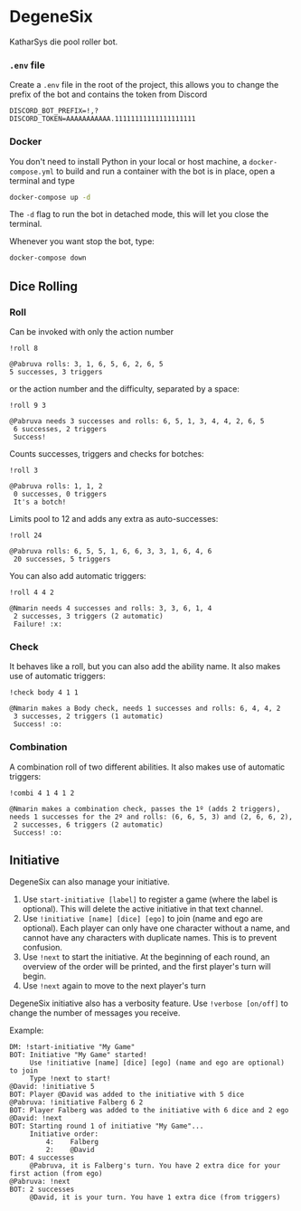 # DegeneSix
KatharSys die pool roller bot.

### `.env` file
Create a `.env` file in the root of the project, this allows you to change the prefix of the bot and contains the token from Discord
````.env
DISCORD_BOT_PREFIX=!,?
DISCORD_TOKEN=AAAAAAAAAAA.11111111111111111111
````

### Docker
You don't need to install Python in your local or host machine, a `docker-compose.yml` to build and run a container with the bot is in place, open a terminal and type
```bash
docker-compose up -d
```
The `-d` flag to run the bot in detached mode, this will let you close the terminal.

Whenever you want stop the bot, type:
```bash
docker-compose down
```

## Dice Rolling

### Roll
Can be invoked with only the action number
```
!roll 8

@Pabruva rolls: 3, 1, 6, 5, 6, 2, 6, 5 
5 successes, 3 triggers
```
or the action number and the difficulty, separated by a space:
```
!roll 9 3

@Pabruva needs 3 successes and rolls: 6, 5, 1, 3, 4, 4, 2, 6, 5 
 6 successes, 2 triggers 
 Success!
```
Counts successes, triggers and checks for botches:
```
!roll 3

@Pabruva rolls: 1, 1, 2 
 0 successes, 0 triggers 
 It's a botch!
```
Limits pool to 12 and adds any extra as auto-successes:
```
!roll 24

@Pabruva rolls: 6, 5, 5, 1, 6, 6, 3, 3, 1, 6, 4, 6 
 20 successes, 5 triggers
```
You can also add automatic triggers:
```
!roll 4 4 2

@Nmarin needs 4 successes and rolls: 3, 3, 6, 1, 4
 2 successes, 3 triggers (2 automatic)
 Failure! :x:
```

### Check
It behaves like a roll, but you can also add the ability name. It also makes use of automatic triggers:
```
!check body 4 1 1

@Nmarin makes a Body check, needs 1 successes and rolls: 6, 4, 4, 2 
 3 successes, 2 triggers (1 automatic) 
 Success! :o:
```

### Combination
A combination roll of two different abilities. It also makes use of automatic triggers:
```
!combi 4 1 4 1 2

@Nmarin makes a combination check, passes the 1º (adds 2 triggers), needs 1 successes for the 2º and rolls: (6, 6, 5, 3) and (2, 6, 6, 2), 
 2 successes, 6 triggers (2 automatic) 
 Success! :o:

```

## Initiative
DegeneSix can also manage your initiative.
1. Use `start-initiative [label]` to register a game (where the label is optional). This will delete the active initiative in that text channel.
2. Use `!initiative [name] [dice] [ego]` to join (name and ego are optional). Each player can only have one character without a name, and cannot have any characters with duplicate names. This is to prevent confusion.
3. Use `!next` to start the initiative. At the beginning of each round, an overview of the order will be printed, and the first player's turn will begin. 
4. Use `!next` again to move to the next player's turn

DegeneSix initiative also has a verbosity feature. Use `!verbose [on/off]` to change the number of messages you receive.

Example:
```
DM: !start-initiative "My Game"
BOT: Initiative "My Game" started!
     Use !initiative [name] [dice] [ego] (name and ego are optional) to join
     Type !next to start!
@David: !initiative 5
BOT: Player @David was added to the initiative with 5 dice
@Pabruva: !initiative Falberg 6 2
BOT: Player Falberg was added to the initiative with 6 dice and 2 ego
@David: !next
BOT: Starting round 1 of initiative "My Game"...
     Initiative order:
         4:    Falberg
         2:    @David
BOT: 4 successes
     @Pabruva, it is Falberg's turn. You have 2 extra dice for your first action (from ego)
@Pabruva: !next
BOT: 2 successes
     @David, it is your turn. You have 1 extra dice (from triggers)
```
